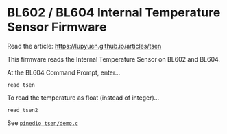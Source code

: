 # BL602 / BL604 Internal Temperature Sensor Firmware

Read the article: https://lupyuen.github.io/articles/tsen

This firmware reads the Internal Temperature Sensor on BL602 and BL604.

At the BL604 Command Prompt, enter...

```text
read_tsen
```

To read the temperature as float (instead of integer)...

```text
read_tsen2
```

See [`pinedio_tsen/demo.c`](pinedio_tsen/demo.c)
